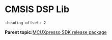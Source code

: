 # CMSIS DSP Lib


```{include} ../topics/cmsis_dsp_library.md
:heading-offset: 2
```

**Parent topic:**[MCUXpresso SDK release package](../topics/mcuxpresso_sdk_release_package.md)

